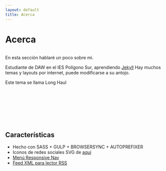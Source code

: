```yaml
---
layout: default
title: Acerca
---
```


<div class="post">
	<h1 class="pageTitle">Acerca</h1>
	<img src="{{ '/assets/img/avatar.png' | prepend: site.baseurl }}" alt="" align="center"/><p class="intro">En esta sección hablaré un poco sobre mi.</p>
	<p>Estudiante de DAW en el IES Polígono Sur, aprendiendo <a href="http://jekyllrb.com">Jekyll</a> Hay muchos temas y layouts por internet, puede modificarse a su antojo.</p>
	<p>Este tema se llama Long Haul</p>
	<br/>
	<br/>
	<br/>
	<br/>
	<br/>
	<br/>
	<h2>Características</h2>
	<ul>
		<li>Hecho con SASS + GULP + BROWSERSYNC + AUTOPREFIXER</li>
  		<li>Iconos de redes sociales SVG de <a href="http://customizr.net/icons/">aquí</a></li>
  		<li><a href="http://responsive-nav.com/">Menú Responsive Nav</a></li>
  		<li><a href="https://github.com/snaptortoise/jekyll-rss-feeds">Feed XML para lector RSS</a></li>
  	</ul>
</div>
